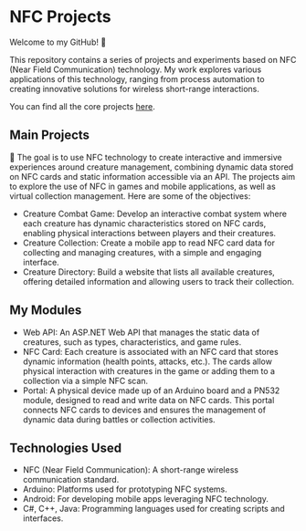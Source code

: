 # NFC Projects
Welcome to my GitHub! 🚀

This repository contains a series of projects and experiments based on NFC (Near Field Communication) technology. My work explores various applications of this technology, ranging from process automation to creating innovative solutions for wireless short-range interactions.

You can find all the core projects [here](https://github.com/DorianDelbos/PokeLanders/tree/main/Projects/Core).

## Main Projects
🔑 The goal is to use NFC technology to create interactive and immersive experiences around creature management, combining dynamic data stored on NFC cards and static information accessible via an API. The projects aim to explore the use of NFC in games and mobile applications, as well as virtual collection management. Here are some of the objectives:

* Creature Combat Game: Develop an interactive combat system where each creature has dynamic characteristics stored on NFC cards, enabling physical interactions between players and their creatures.
* Creature Collection: Create a mobile app to read NFC card data for collecting and managing creatures, with a simple and engaging interface.
* Creature Directory: Build a website that lists all available creatures, offering detailed information and allowing users to track their collection.

## My Modules
* Web API: An ASP.NET Web API that manages the static data of creatures, such as types, characteristics, and game rules.
* NFC Card: Each creature is associated with an NFC card that stores dynamic information (health points, attacks, etc.). The cards allow physical interaction with creatures in the game or adding them to a collection via a simple NFC scan.
* Portal: A physical device made up of an Arduino board and a PN532 module, designed to read and write data on NFC cards. This portal connects NFC cards to devices and ensures the management of dynamic data during battles or collection activities.

## Technologies Used
* NFC (Near Field Communication): A short-range wireless communication standard.
* Arduino: Platforms used for prototyping NFC systems.
* Android: For developing mobile apps leveraging NFC technology.
* C#, C++, Java: Programming languages used for creating scripts and interfaces.
